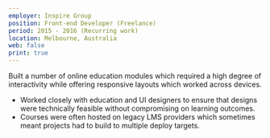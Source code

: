 ```yaml
---
employer: Inspire Group
position: Front-end Developer (Freelance)
period: 2015 - 2016 (Recurring work)
location: Melbourne, Australia
web: false
print: true
---
```


Built a number of online education modules which required a high degree of interactivity while offering responsive layouts which worked across devices.

- Worked closely with education and UI designers to ensure that designs were technically feasible without compromising on learning outcomes.
- Courses were often hosted on legacy LMS providers which sometimes meant projects had to build to multiple deploy targets.
